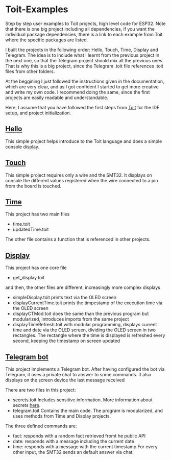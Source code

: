 # Toit-Examples
Step by step user examples to Toit projects, high level code for ESP32.
Note that there is one big project including all dependencies, if you want the individual package dependencies, there is a link to each example from Toit where the specific packages are listed.

I built the projects in the following order: Hello, Touch, Time, Display and Telegram.
The idea is to include what I learnt from the previous project in the next one, so that the Telegram project should mix all the previous ones. That is why this is a big project, since the Telegram .toit file references .toit files from other folders.

At the beggining I just followed the instructions given in the documentation, which are very clear, and as I got confident I started to get more creative and write my own code. I recommend doing the same, since the first projects are easily readable and understandable.

Here, I assume that you have followed the first steps from [Toit](https://docs.toit.io/getstarted) for the IDE setup, and project initialization.

## [Hello](https://docs.toit.io/tutorials/setup/firstprogram)

This simple project helps introduce to the Toit language and does a simple console display.

## [Touch](https://docs.toit.io/tutorials/hardware/touch)

This simple project requires only a wire and the SMT32. It displays on console the different values registered when the wire connected to a pin from the board is touched.

## [Time](https://docs.toit.io/tutorials/misc/date-time)

This project has two main files
* time.toit
* updatedTime.toit
  
The other file contains a function that is referenced in other projects.

## [Display](https://docs.toit.io/language/sdk/display)

This project has one core file
* get_display.toit

and then, the other files are different, increasingly more complex displays
* simpleDisplay.toit prints text via the OLED screen
* displayCurrentTime.toit prints the timpestamp of the execution time via the OLED screen
* displayCTMod.toit does the same than the previous program but modularized, introduces imports from the same project
* displayTimeRefresh.toit with modular programming, displays current time and date via the OLED screen, dividing the OLED screen in two rectangles. The rectangle where the time is displayed is refreshed every second, keeping the timestamp on screen updated

## [Telegram bot](https://docs.toit.io/tutorials/network/telegram)

This project implements a Telegram bot. After having configured the bot via Telegram, it uses a private chat to answer to some commands.
It also displays on the screen device the last message received

There are two files in this project:
* secrets.toit Includes sensitive information. More information about secrets [here](https://docs.toit.io/tutorials/misc/secrets).
* telegram.toit Contains the main code. The program is modularized, and uses methods from Time and Display projects.

The three defined commands are:
* fact: responds with a random fact retrieved fromt he public API
* date: responds with a message including the current date
* time: responds with a message with the current timestamp
For every other input, the SMT32 sends an default answer via chat.
